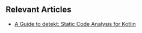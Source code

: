 ## Relevant Articles
- [A Guide to detekt: Static Code Analysis for Kotlin](https://www.baeldung.com/kotlin/detekt-static-code-analysis)